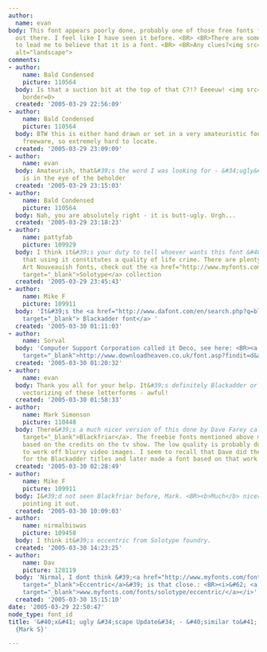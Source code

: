 ```yaml
---
author:
  name: evan
body: This font appears poorly done, probably one of those free fonts from the bazillion
  out there. I feel like I have seen it before. <BR> <BR>There are some consistencies
  to lead me to believe that it is a font. <BR> <BR>Any clues?<img src="http://www.typophile.com/forums/messages/83/68313.jpg"
  alt="landscape">
comments:
- author:
    name: Bald Condensed
    picture: 110564
  body: Is that a suction bit at the top of that C?!? Eeeeuw! <img src="http://www.typophile.com/forums/clipart/bigsmile.gif"
    border=0>
  created: '2005-03-29 22:56:09'
- author:
    name: Bald Condensed
    picture: 110564
  body: BTW this is either hand drawn or set in a very amateuristic font, <BR>so probably
    freeware, so extremely hard to locate.
  created: '2005-03-29 23:09:09'
- author:
    name: evan
  body: Amateurish, that&#39;s the word I was looking for - &#34;ugly&#34; - beauty
    is in the eye of the beholder
  created: '2005-03-29 23:15:03'
- author:
    name: Bald Condensed
    picture: 110564
  body: Nah, you are absolutely right - it is butt-ugly. Urgh...
  created: '2005-03-29 23:18:23'
- author:
    name: pattyfab
    picture: 109929
  body: I think it&#39;s your duty to tell whoever wants this font &#40;client, friend&#41;
    that using it constitutes a quality of life crime. There are plenty of lovely
    Art Nouveauish fonts, check out the <a href="http://www.myfonts.com/browse/foundry/solotype/?idtype=foundry&amp;itemsperpage=100&amp;resultcount=113&amp;page=1"
    target="_blank">Solotype</a> collection
  created: '2005-03-29 23:45:43'
- author:
    name: Mike F
    picture: 109911
  body: 'It&#39;s the <a href="http://www.dafont.com/en/search.php?q=blackadder&amp;nb_ppp_old=50&amp;page=1&amp;text=SCAPE+PDATE&amp;nb_ppp=50&amp;classt=alpha"
    target="_blank"> Blackadder font</a> '
  created: '2005-03-30 01:11:03'
- author:
    name: Sorval
  body: 'Computer Support Corporation called it Deco, see here: <BR><a href="http://www.downloadheaven.co.uk/font.asp?findit=d&amp;offset=80"
    target="_blank">http://www.downloadheaven.co.uk/font.asp?findit=d&amp;offset=80</a>'
  created: '2005-03-30 01:20:32'
- author:
    name: evan
  body: Thank you all for your help. It&#39;s definitely Blackadder or Deco, but the
    vectorizing of these letterforms - awful!
  created: '2005-03-30 01:58:33'
- author:
    name: Mark Simonson
    picture: 110448
  body: There&#39;s a much nicer version of this done by Dave Farey called <a href="http://www.identifont.com/show?3UY"
    target="_blank">Blackfriar</a>. The freebie fonts mentioned above must have been
    based on the credits on the tv show. The low quality is probably due to trying
    to work off blurry video images. I seem to recall that Dave did the lettering
    for the Blackadder titles and later made a font based on that work.
  created: '2005-03-30 02:28:49'
- author:
    name: Mike F
    picture: 109911
  body: I&#39;d not seen Blackfriar before, Mark. <BR><b>Much</b> nicer. Thanks for
    pointing it out.
  created: '2005-03-30 10:09:03'
- author:
    name: nirmalbiswas
    picture: 109458
  body: I think it&#39;s eccentric from Solotype foundry.
  created: '2005-03-30 14:23:25'
- author:
    name: Dav
    picture: 128119
  body: 'Nirmal, I dont think &#39;<a href="http://www.myfonts.com/fonts/solotype/eccentric/"
    target="_blank">Eccentric</a>&#39; is that close.: <BR><i>&#62; <a href="http://www.myfonts.com/fonts/solotype/eccentric/"
    target="_blank">www.myfonts.com/fonts/solotype/eccentric/</a></i>'
  created: '2005-03-30 15:15:10'
date: '2005-03-29 22:50:47'
node_type: font_id
title: '&#40;x&#41; ugly &#34;scape Update&#34; - &#40;similar to&#41; Blackfriar
  {Mark S}'

---
```


